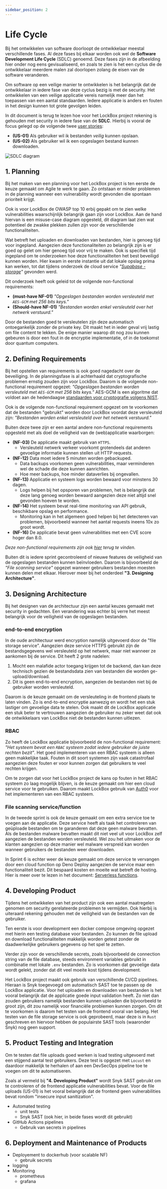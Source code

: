 ```yaml
---
sidebar_position: 2
---
```

# Life Cycle
Bij het ontwikkelen van software doorloopt de ontwikkelaar meestal verschillende fases. Al deze fases bij elkaar worden ook wel de **Software Development Life Cycle** (SDLC) genoemd. Deze fases zijn in de afbeelding hier onder nog eens gevisualiseerd, en zoals te zien is het een cyclus die de ontwikkelaar meerdere malen zal doorlopen zolang de eisen van de software veranderen. 

Om software op een veilige manier te ontwikkelen is het belangrijk dat de ontwikkelaar in iedere fase van deze cyclus bezig is met de security. Het ontwikkelen van een veilige applicatie vereis namelijk meer dan het toepassen van een aantal standaarden. Iedere applicatie is anders en fouten in het design kunnen tot grote gevolgen leiden.

In dit document is terug te lezen hoe voor het LockBox project rekening is gehouden met security in iedere fase van de **SDLC**. Hierbij is vooral de focus gelegd op de volgende twee [user stories](https://rikdgd.github.io/rikdegoede-s6-docs/docs/Application-Design/analyse-document#user-stories):
- **(US-01)** Als gebruiker wil ik bestanden _veilig_ kunnen opslaan.
- **(US-02)** Als gebruiker wil ik een opgeslagen bestand kunnen downloaden.


![SDLC diagram](./SDLC.png)


## 1. Planning
Bij het maken van een planning voor het LockBox project is ten eerste de keuze gemaakt om Agile te werk te gaan. Zo ontstaan er minder problemen in de planning wanneer een vulnerability wordt gevonden die spontaan prioriteit krijgt. 

Ook is voor LockBox de OWASP top 10 erbij gepakt om te zien welke vulnerabilities waarschijnlijk belangrijk gaan zijn voor LockBox. Aan de hand hiervan is een misuse-case diagram opgesteld, dit diagram laat zien wat potentieel de zwakke plekken zullen zijn voor de verschillende functionaliteiten. 

Wat betreft het uploaden en downloaden van bestanden, hier is genoeg tijd voor ingepland. Aangezien deze functionaliteiten zo belangrijk zijn is er goed op gelet om hier genoeg tijd voor vrij te maken. Ook is specifiek tijd ingepland om te onderzoeken hoe deze functionaliteiten het best beveiligd kunnen worden. Hier kwam in eerste instantie uit dat lokale opslag prima kan werken, tot dat tijdens onderzoek de cloud service *"[Supabase - storage](https://supabase.com/storage)"* gevonden werd. 

Dit onderzoek heeft ook geleid tot de volgende non-functional requirements: 
- **(must-have NF-01)** *"Opgeslagen bestanden worden versleuteld met `AES-GCM` met 256 bits keys."* 
- **(Should-have NF-01)** *"Bestanden worden enkel versleuteld over het netwerk verstuurd."*

Door de bestanden goed te versleutelen zijn deze automatisch ontoegankelijk zonder de private key. Dit maakt het in ieder geval vrij lastig om file content te lekken. De enige manier waarop dit nog zou kunnen gebeuren is door een fout in de encryptie implementatie, of in de toekomst door quantum computers.


## 2. Defining Requirements
Bij het opstellen van requirements is ook goed nagedacht over de beveiliging. In de planningsfase is al achterhaald dat cryptografische problemen ernstig zouden zijn voor LockBox. Daarom is de volgende non-functional requirement opgezet: 
*"Opgeslagen bestanden worden versleuteld met `AES-GCM` met 256 bits keys."* 
AES-GCM is een algoritme dat voldoet aan de hedendaagse [standaarden voor cryptografie volgens NIST](https://csrc.nist.gov/projects/block-cipher-techniques). 

Ook is de volgende non-functional requirement opgezet om te voorkomen dat de bestanden "gebruikt" worden door LockBox voordat deze versleuteld zijn:
*"Bestanden worden enkel versleuteld over het netwerk verstuurd."*

Buiten deze twee zijn er een aantal andere non-functional requirements opgesteld met als doel de veiligheid van de (web)applicatie waarborgen:
- **(NF-03)** De applicatie maakt gebruik van `HTTPS`.
	- Versleuteld netwerk verkeer voorkomt grotendeels dat anderen gevoelige informatie kunnen stellen uit HTTP requests.
- **(NF-12)** Data moet iedere 5 minuten worden gebackuped.
	- Data backups voorkomen geen vulnerabilities, maar verminderen wel de schade die deze kunnen aanrichten.
	- Hoe meer backups, hoe minder dataverlies bij ongevallen.
- **(NF-13)** Applicatie en systeem logs worden bewaard voor minstens 30 dagen.
	- Logs helpen bij het opsporen van problemen, het is belangrijk dat deze lang genoeg worden bewaard aangezien deze niet altijd snel gevonden hoeven te worden. 
- **(NF-14)** Het systeem bevat real-time monitoring van API gebruik, beschikbare opslag en performance.
	- Monitoring kan in het algemeen goed helpen bij het detecteren van problemen, bijvoorbeeld wanneer het aantal requests ineens 10x zo groot wordt. 
- **(NF-16)** De applicatie bevat geen vulnerabilities met een CVE score hoger dan 8.0.

*Deze non-functional requirements zijn ook [hier](https://rikdgd.github.io/rikdegoede-s6-docs/docs/Application-Design/analyse-document#non-functional-requirements) terug te vinden.*

Buiten dit is iedere sprint gecontroleerd of nieuwe features de veiligheid van de opgeslagen bestanden kunnen beïnvloeden. Daarom is bijvoorbeeld de *"File scanning service"* opgezet wanneer gebruikers bestanden moesten kunnen delen met elkaar. Hierover meer bij het onderdeel **"3. Designing Architecture"**.


## 3. Designing Architecture
Bij het designen van de architectuur zijn een aantal keuzes gemaakt met security in gedachten. Een verandering was echter bij verre het meest belangrijk voor de veiligheid van de opgeslagen bestanden. 

### end-to-end encryption
In de oude architectuur werd encryption namelijk uitgevoerd door de "file storage service". Aangezien deze service HTTPS gebruikt zijn de bestandsgegevens wel versleuteld op het netwerk, maar niet wanneer ze aankomen bij de service. Dit heeft 2 grote nadelen:
1. Mocht een malafide actor toegang krijgen tot de backend, dan kan deze technisch gezien de bestandsdata zien van bestanden die worden ge- upload/download.
2. Dit is geen end-to-end encryption, aangezien de bestanden niet bij de gebruiker worden versleuteld.

Daarom is de keuze gemaakt om de versleuteling in de frontend plaats te laten vinden. Zo is end-to-end encryptie aanwezig en wordt het een stuk lastiger om gevoelige data te stelen. Ook maakt dit de LockBox applicatie een stuk beter te vertrouwen aangezien de gebruiker nu zeker weet dat ook de ontwikkelaars van LockBox niet de bestanden kunnen uitlezen. 

### RBAC
Zo heeft de LockBox applicatie bijvoorbeeld de non-functional requirement: *"Het systeem bevat een `RBAC` systeem zodat iedere gebruiker de juiste rechten bezit"*. Het goed implementeren van een RBAC systeem is alleen geen makkelijke taak. Fouten in dit soort systemen zijn vaak catastrofaal aangezien deze fouten er voor kunnen zorgen dat gebruikers te veel rechten krijgen. 

Om te zorgen dat voor het LockBox project de kans op fouten in het RBAC systeem zo laag mogelijk blijven, is de keuze gemaakt om hier een cloud service voor te gebruiken. Daarom maakt LockBox gebruik van [Auth0](https://auth0.com/) voor het implementeren van een RBAC systeem. 


### File scanning service/function
In de tweede sprint is ook de keuze gemaakt om een extra service toe te voegen aan de applicatie. Deze service heeft als taak het controleren van geüploade bestanden om te garanderen dat deze geen malware bevatten. Als de bestanden malware bevatten maakt dit niet veel uit voor LockBox zelf aangezien de bestanden worden versleuteld. Wel zou het uitmaken voor de klanten aangezien op deze manier wel malware verspreid kan worden wanneer gebruikers de bestanden weer downloaden. 

In Sprint 6 is echter weer de keuze gemaakt om deze service te vervangen door een cloud function op Deno Deploy aangezien de service maar een functionaliteit bezit. Dit bespaard kosten en moeite wat betreft de hosting. Hier is meer over te lezen in het document: [Serverless functions](https://rikdgd.github.io/rikdegoede-s6-docs/docs/Cloud-Native/serverless-functions).

## 4. Developing Product
Tijdens het ontwikkelen van het product zijn ook een aantal maatregelen genomen om security gerelateerde problemen te vermijden. Ook hierbij is uiteraard rekening gehouden met de veiligheid van de bestanden van de gebruiker. 

Ten eerste is voor development een docker compose omgeving opgezet met hierin een testing database voor bestanden. Zo kunnen de file upload en download functionaliteiten  makkelijk worden getest zonder de daadwerkelijke gebruikers gegevens op het spel te zetten. 

Verder zijn voor de verschillende secrets, zoals bijvoorbeeld de connection string van de file database, steeds environment variables gebruikt in combinatie met lokale `.env` bestanden. Zo is voorkomen dat gevoelige data wordt gelekt, zonder dat dit veel moeite kost tijdens development.

Het LockBox project maakt ook gebruik van verschillende CI/CD pipelines. Hieraan is Snyk toegevoegd om automatisch SAST toe te passen op de LockBox applicatie. Voor het uploaden en downloaden van bestanden is het vooral belangrijk dat de applicatie goede input validation heeft. Zo niet dan zouden gebruikers namelijk bestanden kunnen uploaden die bijvoorbeeld te groot zijn, dit zou namelijk voor financiële problemen kunnen zorgen.  Om dit te voorkomen is daarom het testen van de frontend vooral van belang. Het testen van de file storage service is ook geprobeerd, maar deze is in `Rust` geschreven en hiervoor hebben de populairste SAST tools (waaronder Snyk) nog geen support. 

## 5. Product Testing and Integration
Om te testen dat file uploads goed werken is load testing uitgevoerd met een stijgend aantal test gebruikers. Deze test is opgezet met `Locust` en daardoor makkelijk te herhalen of aan een DevSecOps pipeline toe te voegen om dit te automatiseren. 

Zoals al vermeld bij **"4. Developing Product"** wordt Snyk SAST gebruikt om te controleren of de frontend applicatie vulnerabilities bevat. Voor de file uploads (US-01) is het vooral belangrijk dat de frontend geen vulnerabilities bevat rondom "insecure input sanitization". 

- Automated testing
	- unit tests
	- Snyk SAST (ook hier, in beide fases wordt dit gebruikt)
- GitHub Actions pipelines
	- Gebruik van secrets in pipelines

## 6. Deployment and Maintenance of Products
- Deployement to dockerhub (voor scalable NF)
	- gebruik secrets
- logging
- Monitoring
	- prometheus
	- grafana